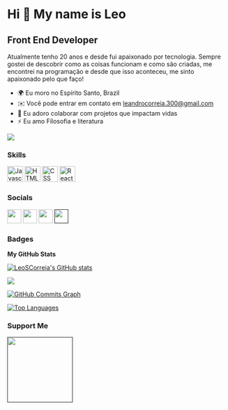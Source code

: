 Hi 👋 My name is Leo
==========================

Front End Developer
-----------------------------

Atualmente tenho 20 anos e desde fui apaixonado por tecnologia. Sempre gostei de descobrir como as coisas funcionam e como são criadas, me encontrei na programação e desde que isso aconteceu, me sinto apaixonado pelo que faço!

* 🌍 Eu moro no Espírito Santo, Brazil
* ✉️ Você pode entrar em contato em leandrocorreia.300@gmail.com
* 🤝 Eu adoro colaborar com projetos que impactam vidas
* ⚡ Eu amo Filosofia e literatura

<a href="https://www.github.com/LeoSCorreia" target="_blank" rel="noreferrer"><img
src="https://img.shields.io/github/followers/LeoSCorreia?logo=github&style=for-the-badge&color=3382ed&labelColor=171717" /></a>

### Skills

<p align="left">
<a href="https://developer.mozilla.org/en-US/docs/Web/JavaScript" target="_blank" rel="noreferrer"><img src="https://raw.githubusercontent.com/danielcranney/readme-generator/main/public/icons/skills/javascript-colored.svg" width="36" height="36" alt="Javascript" /></a>
<a href="https://developer.mozilla.org/en-US/docs/Glossary/HTML5" target="_blank" rel="noreferrer"><img src="https://raw.githubusercontent.com/danielcranney/readme-generator/main/public/icons/skills/html5-colored.svg" width="36" height="36" alt="HTML5" /></a>
<a href="https://developer.mozilla.org/pt-BR/docs/Web/CSS" target="_blank" rel="noreferrer"><img src="https://img.shields.io/badge/CSS3-1572B6?style=for-the-badge&logo=css3&logoColor=white" width="36" height="36" alt="CSS" /></a>
<a href="https://reactjs.org/" target="_blank" rel="noreferrer"><img src="https://raw.githubusercontent.com/danielcranney/readme-generator/main/public/icons/skills/react-colored.svg" width="36" height="36" alt="React" /></a>
</p>

### Socials

<p align="left"> <a href="https://discord.com/users/270742694152634368" target="_blank" rel="noreferrer"><img src="https://raw.githubusercontent.com/danielcranney/readme-generator/main/public/icons/socials/discord.svg" width="32" height="32" /></a> <a href="https://www.github.com/LeoSCorreia" target="_blank" rel="noreferrer"><img src="https://raw.githubusercontent.com/danielcranney/readme-generator/main/public/icons/socials/github-dark.svg" width="32" height="32" /></a> <a href="https://www.linkedin.com/in/leandro-correia-39a4471b4/" target="_blank" rel="noreferrer"><img src="https://raw.githubusercontent.com/danielcranney/readme-generator/main/public/icons/socials/linkedin.svg" width="32" height="32" /></a> <a href="" target="_blank" rel="noreferrer"><img src="https://raw.githubusercontent.com/danielcranney/readme-generator/main/public/icons/socials/stackoverflow.svg" width="32" height="32" /></a>

### Badges

<b>My GitHub Stats</b>

<a href="http://www.github.com/LeoSCorreia"><img src="https://github-readme-stats.vercel.app/api?username=LeoSCorreia&show_icons=true&hide=&count_private=true&title_color=3382ed&text_color=ffffff&icon_color=3382ed&bg_color=171717&hide_border=true&show_icons=true" alt="LeoSCorreia's GitHub stats" /></a>

<a href="http://www.github.com/LeoSCorreia"><img src="https://github-readme-streak-stats.herokuapp.com/?user=LeoSCorreia&stroke=ffffff&background=171717&ring=3382ed&fire=3382ed&currStreakNum=ffffff&currStreakLabel=3382ed&sideNums=ffffff&sideLabels=ffffff&dates=ffffff&hide_border=true" /></a>

<a href="http://www.github.com/LeoSCorreia"><img src="https://activity-graph.herokuapp.com/graph?username=LeoSCorreia&bg_color=171717&color=ffffff&line=3382ed&point=ffffff&area_color=171717&area=true&hide_border=true&custom_title=GitHub%20Commits%20Graph" alt="GitHub Commits Graph" /></a>

<a href="https://github.com/LeoSCorreia" align="left"><img src="https://github-readme-stats.vercel.app/api/top-langs/?username=LeoSCorreia&layout=compact&title_color=3382ed&text_color=ffffff&icon_color=3382ed&bg_color=171717&hide_border=true&locale=en&custom_title=Top%20%Languages" alt="Top Languages" /></a>

### Support Me

<a href=""><img src="https://cdn.buymeacoffee.com/buttons/v2/default-yellow.png" width="150" /></a>

